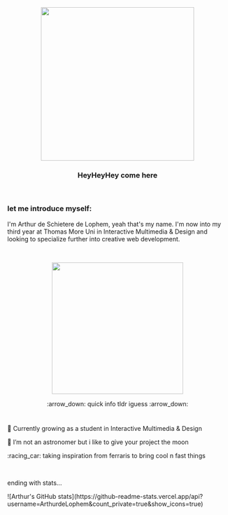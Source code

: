 <div id="header" align="center">
  <img src="https://media.giphy.com/media/MDJ9IbxxvDUQM/giphy.gif" width="350"/>  
</div>
<h3 align="center">HeyHeyHey come here</h3>
<p>&nbsp;</p>

### let me introduce myself:
<p>I'm Arthur de Schietere de Lophem, yeah that's my name. I'm now into my third year at Thomas More Uni in Interactive Multimedia & Design and looking to specialize further into creative web development. 
<br>

</p>

<p>&nbsp;</p>

<div id="header" align="center">
  <img src="https://media.giphy.com/media/gbUSF6VQL38YqUAzFE/giphy.gif" width="300"/>  
</div>
<p align='center'> :arrow_down: quick info tldr iguess :arrow_down:</p>

#
<p>🌱 Currently growing as a student in Interactive Multimedia & Design</p>
<p>🔭 I’m not an astronomer but i like to give your project the moon</p></p>
<p>:racing_car: taking inspiration from ferraris to bring cool n fast things</p>
<p>&nbsp;</p>

<p>ending with stats...</p>
![Arthur's GitHub stats](https://github-readme-stats.vercel.app/api?username=ArthurdeLophem&count_private=true&show_icons=true)


<!--
**ArthurdeLophem/ArthurdeLophem** is a ✨ _special_ ✨ repository because its `README.md` (this file) appears on your GitHub profile.

Here are some ideas to get you started:

- 🔭 I’m currently working on ...
- 🌱 I’m currently learning ...
- 👯 I’m looking to collaborate on ...
- 🤔 I’m looking for help with ...
- 💬 Ask me about ...
- 📫 How to reach me: ...
- 😄 Pronouns: ...
- ⚡ Fun fact: ...
-->
